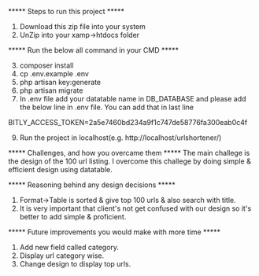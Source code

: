 ***** Steps to run this project *****

1. Download this zip file into your system
2. UnZip into your xamp->htdocs folder

***** Run the below all command in your CMD *****

3. composer install
4. cp .env.example .env
6. php artisan key:generate
7. php artisan migrate
8. In .env file add your datatable name in DB_DATABASE and please add the below line in .env file. You can add that in last line

BITLY_ACCESS_TOKEN=2a5e7460bd234a9f1c747de58776fa300eab0c4f

9. Run the project in localhost(e.g. http://localhost/urlshortener/)

***** Challenges, and how you overcame them *****
The main challege is the design of the 100 url listing. I overcome this challege by doing simple & efficient design using datatable.

***** Reasoning behind any design decisions *****
1. Format->Table is sorted & give top 100 urls & also search with title.
2. It is very important that client's not get confused with our design so it's better to add simple & proficient.


***** Future improvements you would make with more time *****
1. Add new field called category.
2. Display url category wise.
3. Change design to display top urls.
